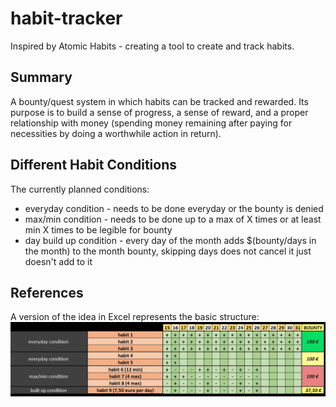 # habit-tracker

Inspired by Atomic Habits - creating a tool to create and track habits.

## Summary

A bounty/quest system in which habits can be tracked and rewarded. Its purpose is to build a sense of progress, a sense of reward, and a proper relationship with money (spending money remaining after paying for necessities by doing a worthwhile action in return).

## Different Habit Conditions

The currently planned conditions:

- everyday condition - needs to be done everyday or the bounty is denied
- max/min condition - needs to be done up to a max of X times or at least min X times to be legible for bounty
- day build up condition - every day of the month adds $(bounty/days in the month) to the month bounty, skipping days does not cancel it just doesn't add to it

## References

A version of the idea in Excel represents the basic structure:
![Reference](public/images/reference.JPG)
